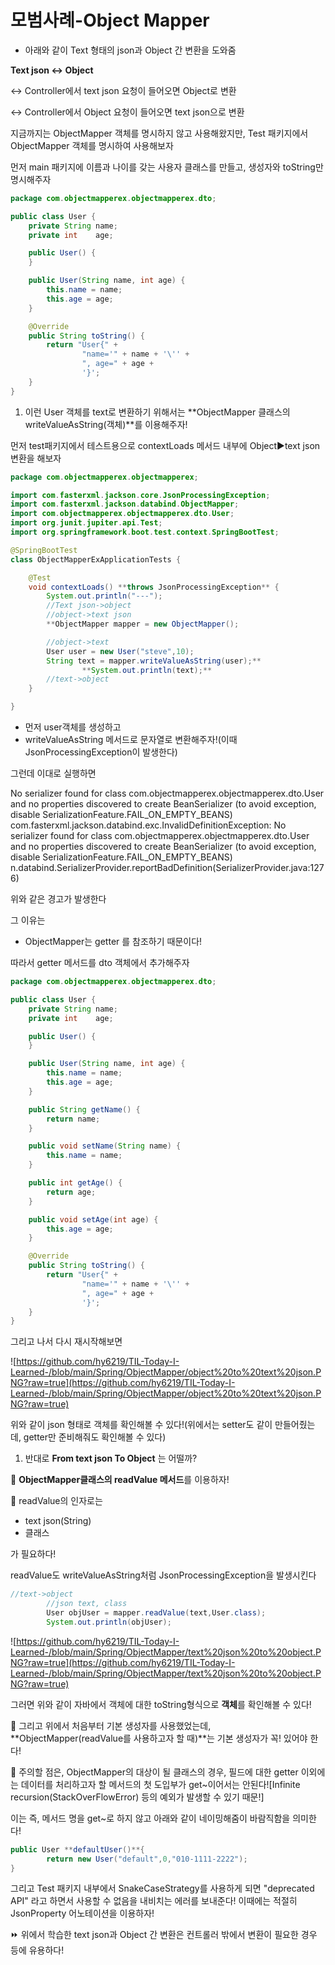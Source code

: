 # 모범사례-Object Mapper

- 아래와 같이 Text 형태의 json과 Object 간 변환을 도와줌

**Text json ↔️ Object**

↔️ Controller에서 text json 요청이 들어오면 Object로 변환

↔️ Controller에서 Object 요청이 들어오면 text json으로 변환

지금까지는 ObjectMapper 객체를 명시하지 않고 사용해왔지만, Test 패키지에서 ObjectMapper 객체를 명시하여 사용해보자

먼저 main 패키지에 이름과 나이를 갖는 사용자 클래스를 만들고, 생성자와 toString만 명시해주자

```java
package com.objectmapperex.objectmapperex.dto;

public class User {
    private String name;
    private int    age;

    public User() {
    }

    public User(String name, int age) {
        this.name = name;
        this.age = age;
    }

    @Override
    public String toString() {
        return "User{" +
                "name='" + name + '\'' +
                ", age=" + age +
                '}';
    }
}
```

1. 이런 User 객체를 text로 변환하기 위해서는 **ObjectMapper 클래스의 writeValueAsString(객체)**를 이용해주자!

먼저 test패키지에서 테스트용으로 contextLoads 메서드 내부에 Object▶️text json 변환을 해보자

```java
package com.objectmapperex.objectmapperex;

import com.fasterxml.jackson.core.JsonProcessingException;
import com.fasterxml.jackson.databind.ObjectMapper;
import com.objectmapperex.objectmapperex.dto.User;
import org.junit.jupiter.api.Test;
import org.springframework.boot.test.context.SpringBootTest;

@SpringBootTest
class ObjectMapperExApplicationTests {

    @Test
    void contextLoads() **throws JsonProcessingException** {
        System.out.println("---");
        //Text json->object
        //object->text json
        **ObjectMapper mapper = new ObjectMapper();

        //object->text
        User user = new User("steve",10);
        String text = mapper.writeValueAsString(user);**
				**System.out.println(text);**
        //text->object
    }

}
```

- 먼저 user객체를 생성하고
- writeValueAsString 메서드로 문자열로 변환해주자!(이때 JsonProcessingException이 발생한다)

그런데 이대로 실행하면

No serializer found for class com.objectmapperex.objectmapperex.dto.User and no properties discovered to create BeanSerializer (to avoid exception, disable SerializationFeature.FAIL_ON_EMPTY_BEANS)
com.fasterxml.jackson.databind.exc.InvalidDefinitionException: No serializer found for class com.objectmapperex.objectmapperex.dto.User and no properties discovered to create BeanSerializer (to avoid exception, disable SerializationFeature.FAIL_ON_EMPTY_BEANS)
n.databind.SerializerProvider.reportBadDefinition(SerializerProvider.java:1276)

위와 같은 경고가 발생한다

그 이유는 

- ObjectMapper는 getter 를 참조하기 때문이다!

따라서 getter 메서드를 dto 객체에서 추가해주자

```java
package com.objectmapperex.objectmapperex.dto;

public class User {
    private String name;
    private int    age;

    public User() {
    }

    public User(String name, int age) {
        this.name = name;
        this.age = age;
    }

    public String getName() {
        return name;
    }

    public void setName(String name) {
        this.name = name;
    }

    public int getAge() {
        return age;
    }

    public void setAge(int age) {
        this.age = age;
    }

    @Override
    public String toString() {
        return "User{" +
                "name='" + name + '\'' +
                ", age=" + age +
                '}';
    }
}
```

그리고 나서 다시 재시작해보면

![https://github.com/hy6219/TIL-Today-I-Learned-/blob/main/Spring/ObjectMapper/object%20to%20text%20json.PNG?raw=true](https://github.com/hy6219/TIL-Today-I-Learned-/blob/main/Spring/ObjectMapper/object%20to%20text%20json.PNG?raw=true)

위와 같이 json 형태로 객체를 확인해볼 수 있다!(위에서는 setter도 같이 만들어줬는데, getter만 준비해줘도 확인해볼 수 있다)

1. 반대로 **From text json To Object** 는 어떨까?

🌟 **ObjectMapper클래스의 readValue 메서드**를 이용하자!

🌟 readValue의 인자로는

- text json(String)
- 클래스

가 필요하다!

readValue도 writeValueAsString처럼 JsonProcessingException을 발생시킨다

```java
//text->object
        //json text, class
        User objUser = mapper.readValue(text,User.class);
        System.out.println(objUser);
```

![https://github.com/hy6219/TIL-Today-I-Learned-/blob/main/Spring/ObjectMapper/text%20json%20to%20object.PNG?raw=true](https://github.com/hy6219/TIL-Today-I-Learned-/blob/main/Spring/ObjectMapper/text%20json%20to%20object.PNG?raw=true)

그러면 위와 같이 자바에서 객체에 대한 toString형식으로 **객체**를 확인해볼 수 있다!

🌟 그리고 위에서 처음부터 기본 생성자를 사용했었는데, **ObjectMapper(readValue를 사용하고자 할 때)**는 기본 생성자가 꼭! 있어야 한다!

🌟 주의할 점은, ObjectMapper의 대상이 될 클래스의 경우, 필드에 대한 getter 이외에는 데이터를 처리하고자 할 메서드의 첫 도입부가 get~이어서는 안된다![Infinite recursion(StackOverFlowError) 등의 예외가 발생할 수 있기 때문!]

이는 즉, 메서드 명을 get~로 하지 않고 아래와 같이 네이밍해줌이 바람직함을 의미한다!

```java
public User **defaultUser()**{
        return new User("default",0,"010-1111-2222");
}
```

그리고 Test 패키지 내부에서 SnakeCaseStrategy를 사용하게 되면 "deprecated API" 라고 하면서 사용할 수 없음을 내비치는 에러를 보내준다! 이때에는 적절히 JsonProperty 어노테이션을 이용하자!

⏩ 위에서 학습한 text json과 Object 간 변환은 컨트롤러 밖에서 변환이 필요한 경우 등에 유용하다!
